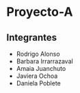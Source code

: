 # Proyecto-A

## Integrantes

- Rodrigo Alonso
- Barbara Irrarrazaval
- Amaia Juanchuto
- Javiera Ochoa
- Daniela Poblete

